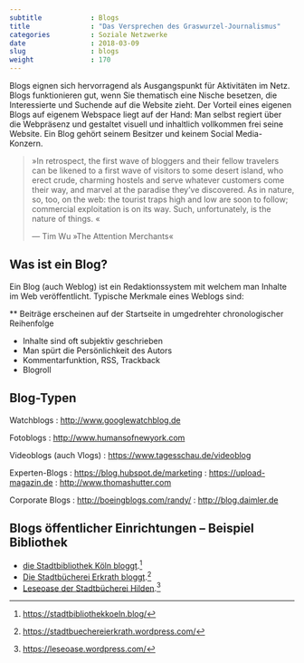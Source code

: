 ```yaml
---
subtitle            : Blogs
title               : "Das Versprechen des Graswurzel-Journalismus"
categories          : Soziale Netzwerke
date                : 2018-03-09
slug                : blogs
weight              : 170
---
```

Blogs eignen sich hervorragend als Ausgangspunkt für Aktivitäten im
Netz. Blogs funktionieren gut, wenn Sie thematisch eine Nische besetzen,
die Interessierte und Suchende auf die Website zieht. Der Vorteil eines
eigenen Blogs auf eigenem Webspace liegt auf der Hand: Man selbst
regiert über die Webpräsenz und gestaltet visuell und inhaltlich
vollkommen frei seine Website. Ein Blog gehört seinem Besitzer und
keinem Social Media-Konzern.
<!--more-->

> »In retrospect, the first wave of bloggers and their fellow travelers
> can be likened to a first wave of visitors to some desert island, who
> erect crude, charming hostels and serve whatever customers come their
> way, and marvel at the paradise they’ve discovered. As in nature, so,
> too, on the web: the tourist traps high and low are soon to follow;
> commercial exploitation is on its way. Such, unfortunately, is the
> nature of things. «
> 
> —  Tim Wu »The Attention Merchants« 

## Was ist ein Blog?

Ein Blog (auch Weblog) ist ein Redaktionssystem mit welchem man Inhalte
im Web veröffentlicht. Typische Merkmale eines Weblogs sind:

** Beiträge erscheinen auf der Startseite in umgedrehter chronologischer Reihenfolge
* Inhalte sind oft subjektiv geschrieben
* Man spürt die Persönlichkeit des Autors
* Kommentarfunktion, RSS, Trackback
* Blogroll

## Blog-Typen

Watchblogs
:    <http://www.googlewatchblog.de>

Fotoblogs
:    <http://www.humansofnewyork.com>

Videoblogs (auch Vlogs)
:    <https://www.tagesschau.de/videoblog>

Experten-Blogs
:    <https://blog.hubspot.de/marketing>
:    <https://upload-magazin.de>
:    <http://www.thomashutter.com>

Corporate Blogs
:    <http://boeingblogs.com/randy/>
:    <http://blog.daimler.de>

## Blogs öffentlicher Einrichtungen – Beispiel Bibliothek

* [die Stadtbibliothek Köln
    bloggt](https://stadtbibliothekkoeln.blog/).[^1]
* [Die Stadtbücherei Erkrath
    bloggt](https://stadtbuechereierkrath.wordpress.com/).[^2]
* [Leseoase der Stadtbücherei
    Hilden](https://leseoase.wordpress.com/).[^3]

[^1]: https://stadtbibliothekkoeln.blog/
[^2]: https://stadtbuechereierkrath.wordpress.com/
[^3]: https://leseoase.wordpress.com/

